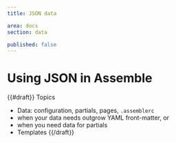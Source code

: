 ```yaml
---
title: JSON data

area: docs
section: data

published: false
---
```

# Using JSON in Assemble

{{#draft}}
Topics
* Data: configuration, partials, pages, `.assemblerc`
* when your data needs outgrow YAML front-matter, or
* when you need data for partials
* Templates
{{/draft}}